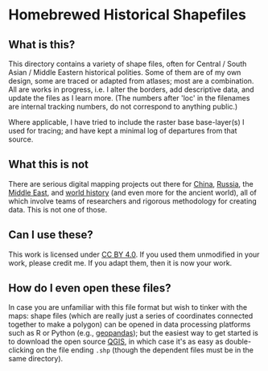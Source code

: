 # Homebrewed Historical Shapefiles

## What is this?

This directory contains a variety of shape files, often for Central / South Asian / Middle Eastern historical polities. Some of them are of my own design, some are traced or adapted from atlases; most are a combination. All are works in progress, i.e. I alter the borders, add descriptive data, and update the files as I learn more. (The numbers after 'loc' in the filenames are internal tracking numbers, do not correspond to anything public.)

Where applicable, I have tried to include the raster base base-layer(s) I used for tracing; and have kept a minimal log of departures from that source.

## What this is not

There are serious digital mapping projects out there for [China](https://chgis.fas.harvard.edu/), [Russia](https://imperiia.omeka.fas.harvard.edu/), the [Middle East](https://althurayya.github.io/), and [world history](https://whgazetteer.org/) (and even more for the ancient world), all of which involve teams of researchers and rigorous methodology for creating data. This is not one of those.

## Can I use these?

This work is licensed under [CC BY 4.0](http://creativecommons.org/licenses/by/4.0/?ref=chooser-v1). If you used them unmodified in your work, please credit me. If you adapt them, then it is now your work.

## How do I even open these files?

In case you are unfamiliar with this file format but wish to tinker with the maps:  shape files (which are really just a series of coordinates connected together to make a polygon) can be opened in data processing platforms such as R or Python (e.g., [geopandas](https://geopandas.org/en/stable/)); but the easiest way to get started is to download the open source [QGIS](https://www.qgis.org/en/site/), in which case it's as easy as double-clicking on the file ending `.shp` (though the dependent files must be in the same directory).